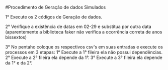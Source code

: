 #Procedimento de Geração de dados Simulados

1° Execute os 2 códigos de Geração de dados.

2° Verifique a existência de datas em 02-29 e substitua por outra data 
	(aparentemente a biblioteca faker não verifica a ocorrência correta de anos bissextos)
	
3° No pentaho coloque os respectivos csv's em suas entradas e execute os processos em 3 etapas:
	1° Execute a 1° fileira ela não possui dependências.
	2° Execute a 2° fileira ela depende da 1°.
	3° Execute a 3° fileira ela depende da 1° e da 2°.
